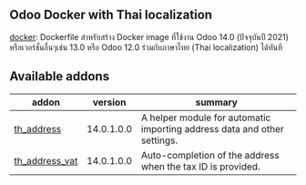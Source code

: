 Odoo Docker with Thai localization
----------------
[docker](docker/): Dockerfile สำหรับสร้าง Docker image ที่ใช้งาน Odoo 14.0 (ปัจจุบันปี 2021) หรือเวอร์ชั่นอื่นๆเช่น 13.0 หรือ Odoo 12.0 ร่วมกับภาษาไทย (Thai localization) ได้ทันที

<!-- prettier-ignore-start -->
  [//]: # (addons)

Available addons
----------------
addon | version | summary
--- | --- | ---
[th_address](th_address/) | 14.0.1.0.0 | A helper module for automatic importing address data and other settings.
[th_address_vat](th_address_vat/) | 14.0.1.0.0 | Auto-completion of the address when the tax ID is provided.

[//]: # (end addons)
  <!-- prettier-ignore-end -->
